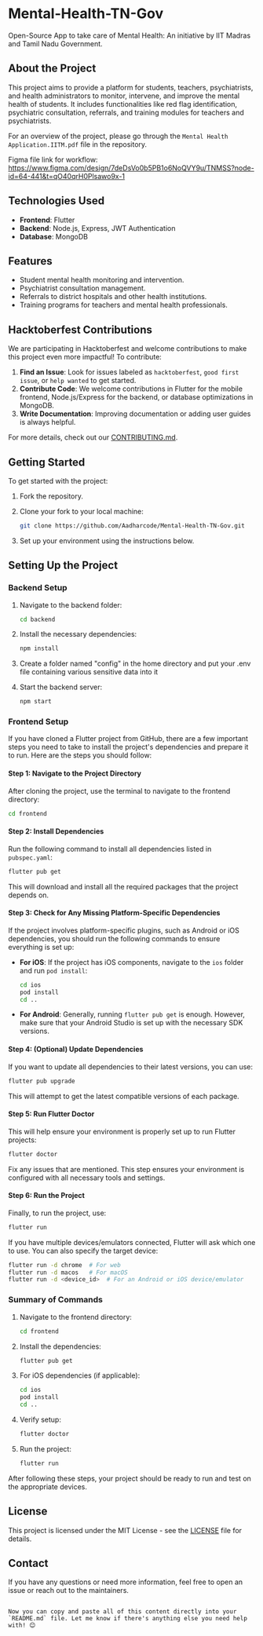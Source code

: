 # Mental-Health-TN-Gov

Open-Source App to take care of Mental Health: An initiative by IIT Madras and Tamil Nadu Government.

## About the Project

This project aims to provide a platform for students, teachers, psychiatrists, and health administrators to monitor, intervene, and improve the mental health of students. It includes functionalities like red flag identification, psychiatric consultation, referrals, and training modules for teachers and psychiatrists.

For an overview of the project, please go through the `Mental Health Application.IITM.pdf` file in the repository.

Figma file link for workflow: https://www.figma.com/design/7deDsVo0b5PB1o6NoQVY9u/TNMSS?node-id=64-441&t=qO40qrH0Plsawo9x-1

## Technologies Used

- **Frontend**: Flutter
- **Backend**: Node.js, Express, JWT Authentication
- **Database**: MongoDB

## Features
- Student mental health monitoring and intervention.
- Psychiatrist consultation management.
- Referrals to district hospitals and other health institutions.
- Training programs for teachers and mental health professionals.

## Hacktoberfest Contributions

We are participating in Hacktoberfest and welcome contributions to make this project even more impactful! To contribute:

1. **Find an Issue**: Look for issues labeled as `hacktoberfest`, `good first issue`, or `help wanted` to get started.
2. **Contribute Code**: We welcome contributions in Flutter for the mobile frontend, Node.js/Express for the backend, or database optimizations in MongoDB.
3. **Write Documentation**: Improving documentation or adding user guides is always helpful.

For more details, check out our [CONTRIBUTING.md](CONTRIBUTING.md).

## Getting Started

To get started with the project:

1. Fork the repository.
2. Clone your fork to your local machine:

   ```sh
   git clone https://github.com/Aadharcode/Mental-Health-TN-Gov.git
   ```

3. Set up your environment using the instructions below.

## Setting Up the Project

### Backend Setup

1. Navigate to the backend folder:

   ```sh
   cd backend
   ```

2. Install the necessary dependencies:

   ```sh
   npm install
   ```
3. Create a folder named "config" in the home directory and put your .env file containing various sensitive data into it

4. Start the backend server:

   ```sh
   npm start
   ```

### Frontend Setup

If you have cloned a Flutter project from GitHub, there are a few important steps you need to take to install the project's dependencies and prepare it to run. Here are the steps you should follow:

#### Step 1: Navigate to the Project Directory
After cloning the project, use the terminal to navigate to the frontend directory:

```sh
cd frontend
```

#### Step 2: Install Dependencies
Run the following command to install all dependencies listed in `pubspec.yaml`:

```sh
flutter pub get
```

This will download and install all the required packages that the project depends on.

#### Step 3: Check for Any Missing Platform-Specific Dependencies
If the project involves platform-specific plugins, such as Android or iOS dependencies, you should run the following commands to ensure everything is set up:

- **For iOS**:
  If the project has iOS components, navigate to the `ios` folder and run `pod install`:

  ```sh
  cd ios
  pod install
  cd ..
  ```

- **For Android**:
  Generally, running `flutter pub get` is enough. However, make sure that your Android Studio is set up with the necessary SDK versions.

#### Step 4: (Optional) Update Dependencies
If you want to update all dependencies to their latest versions, you can use:

```sh
flutter pub upgrade
```

This will attempt to get the latest compatible versions of each package.

#### Step 5: Run Flutter Doctor
This will help ensure your environment is properly set up to run Flutter projects:

```sh
flutter doctor
```

Fix any issues that are mentioned. This step ensures your environment is configured with all necessary tools and settings.

#### Step 6: Run the Project
Finally, to run the project, use:

```sh
flutter run
```

If you have multiple devices/emulators connected, Flutter will ask which one to use. You can also specify the target device:

```sh
flutter run -d chrome  # For web
flutter run -d macos   # For macOS
flutter run -d <device_id>  # For an Android or iOS device/emulator
```

### Summary of Commands
1. Navigate to the frontend directory:

   ```sh
   cd frontend
   ```

2. Install the dependencies:

   ```sh
   flutter pub get
   ```

3. For iOS dependencies (if applicable):

   ```sh
   cd ios
   pod install
   cd ..
   ```

4. Verify setup:

   ```sh
   flutter doctor
   ```

5. Run the project:

   ```sh
   flutter run
   ```

After following these steps, your project should be ready to run and test on the appropriate devices.

## License

This project is licensed under the MIT License - see the [LICENSE](LICENSE) file for details.

## Contact

If you have any questions or need more information, feel free to open an issue or reach out to the maintainers.
```

Now you can copy and paste all of this content directly into your `README.md` file. Let me know if there's anything else you need help with! 😊
